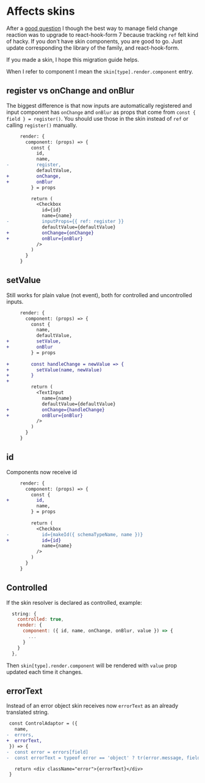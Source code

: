 # Affects skins

After a [good question](#3) I though the best way to manage field change reaction was to upgrade to react-hook-form 7 because tracking `ref` felt kind of hacky. If you don't have skin components, you are good to go. Just update corresponding the library of the family, and react-hook-form.

If you made a skin, I hope this migration guide helps.

When I refer to component I mean the `skin[type].render.component` entry.

## register vs onChange and onBlur

The biggest difference is that now inputs are automatically registered and input component has `onChange` and `onBlur` as props that come from `const { field } = register()`. You should use those in the skin instead of `ref` or calling `register()` manually.

```diff
     render: {
       component: (props) => {
         const {
           id,
           name,
-          register,
           defaultValue,
+          onChange,
+          onBlur
         } = props

         return (
           <Checkbox
             id={id}
             name={name}
-            inputProps={{ ref: register }}
             defaultValue={defaultValue}
+            onChange={onChange}
+            onBlur={onBlur}
           />
         )
       }
     }
```

## setValue

Still works for plain value (not event), both for controlled and uncontrolled inputs.

```diff
     render: {
       component: (props) => {
         const {
           name,
           defaultValue,
+          setValue,
+          onBlur
         } = props
 
+        const handleChange = newValue => {
+          setValue(name, newValue)
+        }
+
         return (
           <TextInput
             name={name}
             defaultValue={defaultValue}
+            onChange={handleChange}
+            onBlur={onBlur}
           />
         )
       }
     }

```

## id

Components now receive id

```diff
     render: {
       component: (props) => {
         const {
+          id,
           name,
         } = props
 
         return (
           <Checkbox
-            id={makeId({ schemaTypeName, name })}
+            id={id}
             name={name}
           />
         )
       }
     }
```

## Controlled

If the skin resolver is declared as controlled, example:

```javascript
  string: {
    controlled: true,
    render: {
      component: ({ id, name, onChange, onBlur, value }) => {
        ...
      }
    }
  },
```

Then `skin[type].render.component` will be rendered with `value` prop updated each time it changes.

## errorText

Instead of an error object skin receives now `errorText` as an already translated string.

```diff
 const ControlAdaptor = ({
   name,
-  errors,
+  errorText,
 }) => {
-  const error = errors[field]
-  const errorText = typeof error == 'object' ? tr(error.message, fieldSchema) : ''

   return <div className="error">{errorText}</div>
 }
```

